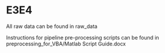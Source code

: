 # E3E4
All raw data can be found in raw_data

Instructions for pipeline pre-processing scripts can be found in preprocessing_for_VBA/Matlab Script Guide.docx
